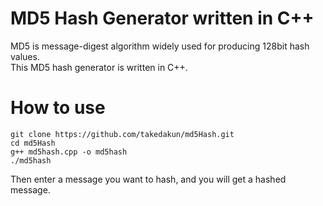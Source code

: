 # MD5 Hash Generator written in C++
MD5 is message-digest algorithm widely used for producing 128bit hash values. \
This MD5 hash generator is written in C++.

# How to use
```
git clone https://github.com/takedakun/md5Hash.git
cd md5Hash
g++ md5hash.cpp -o md5hash
./md5hash
```
Then enter a message you want to hash, and you will get a hashed message.
